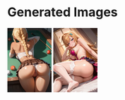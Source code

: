 # Generated Images



<img src="2025_10_21_01_thumb.webp" width="100"/> <img src="2025_10_21_02_thumb.webp" width="100"/>